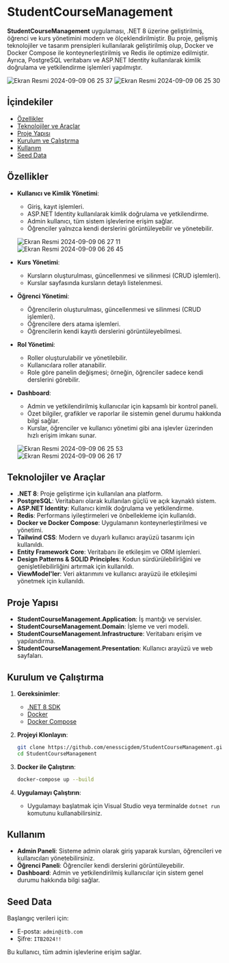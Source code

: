 # StudentCourseManagement

**StudentCourseManagement** uygulaması, .NET 8 üzerine geliştirilmiş, öğrenci ve kurs yönetimini modern ve ölçeklendirilmiştir. Bu proje, gelişmiş teknolojiler ve tasarım prensipleri kullanılarak geliştirilmiş olup, Docker ve Docker Compose ile konteynerleştirilmiş ve Redis ile optimize edilmiştir. Ayrıca, PostgreSQL veritabanı ve ASP.NET Identity kullanılarak kimlik doğrulama ve yetkilendirme işlemleri yapılmıştır.

![Ekran Resmi 2024-09-09 06 25 37](https://github.com/user-attachments/assets/305e72f5-c34d-46a1-beeb-fc217d4d082d)
![Ekran Resmi 2024-09-09 06 25 30](https://github.com/user-attachments/assets/2715966c-21f9-431c-956a-9efdcb1d65ac)

## İçindekiler

- [Özellikler](#özellikler)
- [Teknolojiler ve Araçlar](#teknolojiler-ve-araçlar)
- [Proje Yapısı](#proje-yapısı)
- [Kurulum ve Çalıştırma](#kurulum-ve-çalıştırma)
- [Kullanım](#kullanım)
- [Seed Data](#seed-data)

## Özellikler

- **Kullanıcı ve Kimlik Yönetimi**:
  - Giriş, kayıt işlemleri.
  - ASP.NET Identity kullanılarak kimlik doğrulama ve yetkilendirme.
  - Admin kullanıcı, tüm sistem işlevlerine erişim sağlar.
  - Öğrenciler yalnızca kendi derslerini görüntüleyebilir ve yönetebilir.
  
  ![Ekran Resmi 2024-09-09 06 27 11](https://github.com/user-attachments/assets/7aeaeb8d-9c07-4b49-9f26-078129bd3b0f)
  ![Ekran Resmi 2024-09-09 06 26 45](https://github.com/user-attachments/assets/c66d5576-abda-48d3-b83a-b52a5385578d)

- **Kurs Yönetimi**:
  - Kursların oluşturulması, güncellenmesi ve silinmesi (CRUD işlemleri).
  - Kurslar sayfasında kursların detaylı listelenmesi.

- **Öğrenci Yönetimi**:
  - Öğrencilerin oluşturulması, güncellenmesi ve silinmesi (CRUD işlemleri).
  - Öğrencilere ders atama işlemleri.
  - Öğrencilerin kendi kayıtlı derslerini görüntüleyebilmesi.

- **Rol Yönetimi**:
  - Roller oluşturulabilir ve yönetilebilir.
  - Kullanıcılara roller atanabilir.
  - Role göre panelin değişmesi; örneğin, öğrenciler sadece kendi derslerini görebilir.

- **Dashboard**:
  - Admin ve yetkilendirilmiş kullanıcılar için kapsamlı bir kontrol paneli.
  - Özet bilgiler, grafikler ve raporlar ile sistemin genel durumu hakkında bilgi sağlar.
  - Kurslar, öğrenciler ve kullanıcı yönetimi gibi ana işlevler üzerinden hızlı erişim imkanı sunar.

  ![Ekran Resmi 2024-09-09 06 25 53](https://github.com/user-attachments/assets/77f3c175-7b9a-4589-84be-e04b0801f1a3)
  ![Ekran Resmi 2024-09-09 06 26 17](https://github.com/user-attachments/assets/f75731a3-525e-480a-8435-24998f7d2f94)

## Teknolojiler ve Araçlar

- **.NET 8**: Proje geliştirme için kullanılan ana platform.
- **PostgreSQL**: Veritabanı olarak kullanılan güçlü ve açık kaynaklı sistem.
- **ASP.NET Identity**: Kullanıcı kimlik doğrulama ve yetkilendirme.
- **Redis**: Performans iyileştirmeleri ve önbellekleme için kullanıldı.
- **Docker ve Docker Compose**: Uygulamanın konteynerleştirilmesi ve yönetimi.
- **Tailwind CSS**: Modern ve duyarlı kullanıcı arayüzü tasarımı için kullanıldı.
- **Entity Framework Core**: Veritabanı ile etkileşim ve ORM işlemleri.
- **Design Patterns & SOLID Principles**: Kodun sürdürülebilirliğini ve genişletilebilirliğini artırmak için kullanıldı.
- **ViewModel'ler**: Veri aktarımını ve kullanıcı arayüzü ile etkileşimi yönetmek için kullanıldı.

## Proje Yapısı

- **StudentCourseManagement.Application**: İş mantığı ve servisler.
- **StudentCourseManagement.Domain**: İşleme ve veri modeli.
- **StudentCourseManagement.Infrastructure**: Veritabanı erişim ve yapılandırma.
- **StudentCourseManagement.Presentation**: Kullanıcı arayüzü ve web sayfaları.

## Kurulum ve Çalıştırma

1. **Gereksinimler**:
   - [.NET 8 SDK](https://dotnet.microsoft.com/download/dotnet/8.0)
   - [Docker](https://www.docker.com/products/docker-desktop)
   - [Docker Compose](https://docs.docker.com/compose/)

2. **Projeyi Klonlayın**:
   ```bash
   git clone https://github.com/enesscigdem/StudentCourseManagement.git
   cd StudentCourseManagement
   ```

3. **Docker ile Çalıştırın**:
   ```bash
   docker-compose up --build
   ```

4. **Uygulamayı Çalıştırın**:
   - Uygulamayı başlatmak için Visual Studio veya terminalde `dotnet run` komutunu kullanabilirsiniz.

## Kullanım

- **Admin Paneli**: Sisteme admin olarak giriş yaparak kursları, öğrencileri ve kullanıcıları yönetebilirsiniz.
- **Öğrenci Paneli**: Öğrenciler kendi derslerini görüntüleyebilir.
- **Dashboard**: Admin ve yetkilendirilmiş kullanıcılar için sistem genel durumu hakkında bilgi sağlar.

## Seed Data

Başlangıç verileri için:
- E-posta: `admin@itb.com`
- Şifre: `ITB2024!!`

Bu kullanıcı, tüm admin işlevlerine erişim sağlar.
